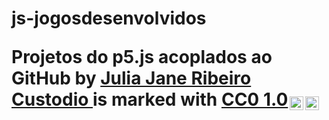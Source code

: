 # js-jogosdesenvolvidos<p xmlns:cc="http://creativecommons.org/ns#" xmlns:dct="http://purl.org/dc/terms/"><span property="dct:title">Projetos do p5.js acoplados ao GitHub</span> by <a rel="cc:attributionURL dct:creator" property="cc:attributionName" href="https://juestudantedetecnologia.github.io/js-jogosdesenvolvidos/">Julia Jane Ribeiro Custodio </a> is marked with <a href="https://creativecommons.org/publicdomain/zero/1.0/?ref=chooser-v1" target="_blank" rel="license noopener noreferrer" style="display:inline-block;">CC0 1.0<img style="height:22px!important;margin-left:3px;vertical-align:text-bottom;" src="https://mirrors.creativecommons.org/presskit/icons/cc.svg?ref=chooser-v1" alt=""><img style="height:22px!important;margin-left:3px;vertical-align:text-bottom;" src="https://mirrors.creativecommons.org/presskit/icons/zero.svg?ref=chooser-v1" alt=""></a></p>

